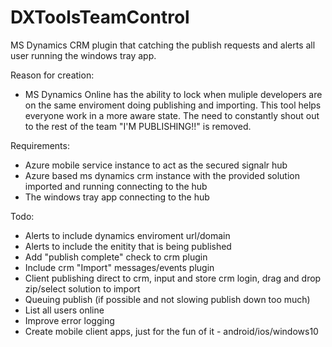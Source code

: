 # DXToolsTeamControl
MS Dynamics CRM plugin that catching the publish requests and alerts all user running the windows tray app.

Reason for creation:
- MS Dynamics Online has the ability to lock when muliple developers are on the same enviroment doing publishing and importing. This tool helps everyone work in a more aware state. The need to constantly shout out to the rest of the team "I'M PUBLISHING!!" is removed.

Requirements:
- Azure mobile service instance to act as the secured signalr hub
- Azure based ms dynamics crm instance with the provided solution imported and running connecting to the hub 
- The windows tray app connecting to the hub

Todo:
- Alerts to include dynamics enviroment url/domain
- Alerts to include the enitity that is being published
- Add "publish complete" check to crm plugin
- Include crm "Import" messages/events plugin
- Client publishing direct to crm, input and store crm login, drag and drop zip/select solution to import
- Queuing publish (if possible and not slowing publish down too much)
- List all users online
- Improve error logging
- Create mobile client apps, just for the fun of it - android/ios/windows10
